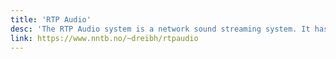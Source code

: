 ```yaml
---
title: 'RTP Audio'
desc: 'The RTP Audio system is a network sound streaming system. It has been designed for QoS performance analysis and teaching purposes. RTP Audio supports IPv4 and IPv6 including flowlabels and traffic classes, QoS management as well as transport via UDP and SCTP.'
link: https://www.nntb.no/~dreibh/rtpaudio
---
```

